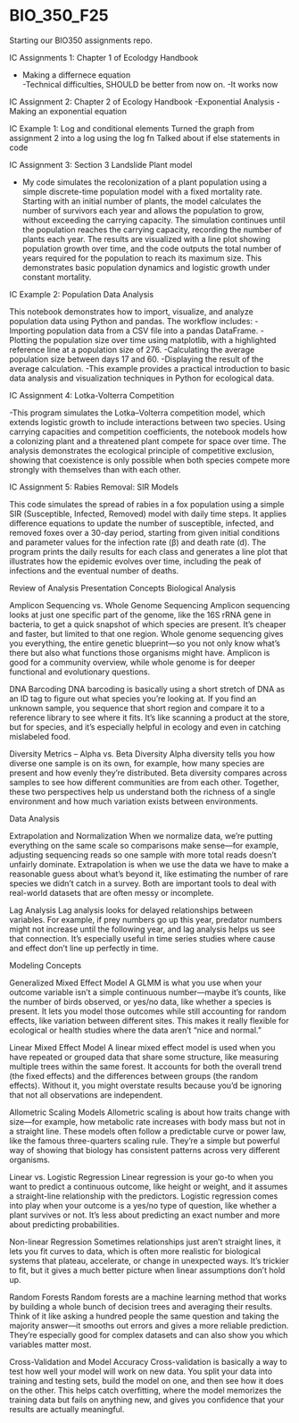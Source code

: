 # BIO_350_F25

Starting our BIO350 assignments repo.

IC Assignments 1: Chapter 1 of Ecolodgy Handbook 
 - Making a differnece equation  
 -Technical difficulties, SHOULD be better from now on. 
 -It works now 


 IC Assignment 2: Chapter 2 of Ecology Handbook 
 -Exponential Analysis 
 -Making an exponential equation 

 IC Example 1: Log and conditional elements 
 Turned the graph from assignment 2 into a log using the log fn 
 Talked about if else statements in code
 
 IC Assignment 3: Section 3 Landslide Plant model 
- My code simulates the recolonization of a plant population using a simple discrete-time population model with a fixed mortality rate. Starting with an initial number of plants, the model calculates the number of survivors each year and allows the population to grow, without exceeding the carrying capacity. The simulation continues until the population reaches the carrying capacity, recording the number of plants each year. The results are visualized with a line plot showing population growth over time, and the code outputs the total number of years required for the population to reach its maximum size. This demonstrates basic population dynamics and logistic growth under constant mortality.

IC Example 2: Population Data Analysis

This notebook demonstrates how to import, visualize, and analyze population data using Python and pandas. The workflow includes:
-Importing population data from a CSV file into a pandas DataFrame.
-Plotting the population size over time using matplotlib, with a highlighted reference line at a population size of 276.
-Calculating the average population size between days 17 and 60.
-Displaying the result of the average calculation.
-This example provides a practical introduction to basic data analysis and visualization techniques in Python for ecological data. 

IC Assignment 4: Lotka-Volterra Competition

-This program simulates the Lotka–Volterra competition model, which extends logistic growth to include interactions between two species. Using carrying capacities and competition coefficients, the notebook models how a colonizing plant and a threatened plant compete for space over time. The analysis demonstrates the ecological principle of competitive exclusion, showing that coexistence is only possible when both species compete more strongly with themselves than with each other. 

IC Assignment 5: Rabies Removal: SIR Models 

This code simulates the spread of rabies in a fox population using a simple SIR (Susceptible, Infected, Removed) model with daily time steps. It applies difference equations to update the number of susceptible, infected, and removed foxes over a 30-day period, starting from given initial conditions and parameter values for the infection rate (β) and death rate (d). The program prints the daily results for each class and generates a line plot that illustrates how the epidemic evolves over time, including the peak of infections and the eventual number of deaths. 



Review of Analysis Presentation Concepts
Biological Analysis

Amplicon Sequencing vs. Whole Genome Sequencing
Amplicon sequencing looks at just one specific part of the genome, like the 16S rRNA gene in bacteria, to get a quick snapshot of which species are present. It’s cheaper and faster, but limited to that one region. Whole genome sequencing gives you everything, the entire genetic blueprint—so you not only know what’s there but also what functions those organisms might have. Amplicon is good for a community overview, while whole genome is for deeper functional and evolutionary questions.

DNA Barcoding
DNA barcoding is basically using a short stretch of DNA as an ID tag to figure out what species you’re looking at. If you find an unknown sample, you sequence that short region and compare it to a reference library to see where it fits. It’s like scanning a product at the store, but for species, and it’s especially helpful in ecology and even in catching mislabeled food.

Diversity Metrics – Alpha vs. Beta Diversity
Alpha diversity tells you how diverse one sample is on its own, for example, how many species are present and how evenly they’re distributed. Beta diversity compares across samples to see how different communities are from each other. Together, these two perspectives help us understand both the richness of a single environment and how much variation exists between environments.

Data Analysis

Extrapolation and Normalization
When we normalize data, we’re putting everything on the same scale so comparisons make sense—for example, adjusting sequencing reads so one sample with more total reads doesn’t unfairly dominate. Extrapolation is when we use the data we have to make a reasonable guess about what’s beyond it, like estimating the number of rare species we didn’t catch in a survey. Both are important tools to deal with real-world datasets that are often messy or incomplete.

Lag Analysis
Lag analysis looks for delayed relationships between variables. For example, if prey numbers go up this year, predator numbers might not increase until the following year, and lag analysis helps us see that connection. It’s especially useful in time series studies where cause and effect don’t line up perfectly in time.

Modeling Concepts

Generalized Mixed Effect Model
A GLMM is what you use when your outcome variable isn’t a simple continuous number—maybe it’s counts, like the number of birds observed, or yes/no data, like whether a species is present. It lets you model those outcomes while still accounting for random effects, like variation between different sites. This makes it really flexible for ecological or health studies where the data aren’t “nice and normal.”

Linear Mixed Effect Model
A linear mixed effect model is used when you have repeated or grouped data that share some structure, like measuring multiple trees within the same forest. It accounts for both the overall trend (the fixed effects) and the differences between groups (the random effects). Without it, you might overstate results because you’d be ignoring that not all observations are independent.

Allometric Scaling Models
Allometric scaling is about how traits change with size—for example, how metabolic rate increases with body mass but not in a straight line. These models often follow a predictable curve or power law, like the famous three-quarters scaling rule. They’re a simple but powerful way of showing that biology has consistent patterns across very different organisms.

Linear vs. Logistic Regression
Linear regression is your go-to when you want to predict a continuous outcome, like height or weight, and it assumes a straight-line relationship with the predictors. Logistic regression comes into play when your outcome is a yes/no type of question, like whether a plant survives or not. It’s less about predicting an exact number and more about predicting probabilities.

Non-linear Regression
Sometimes relationships just aren’t straight lines, it lets you fit curves to data, which is often more realistic for biological systems that plateau, accelerate, or change in unexpected ways. It’s trickier to fit, but it gives a much better picture when linear assumptions don’t hold up.

Random Forests
Random forests are a machine learning method that works by building a whole bunch of decision trees and averaging their results. Think of it like asking a hundred people the same question and taking the majority answer—it smooths out errors and gives a more reliable prediction. They’re especially good for complex datasets and can also show you which variables matter most.

Cross-Validation and Model Accuracy
Cross-validation is basically a way to test how well your model will work on new data. You split your data into training and testing sets, build the model on one, and then see how it does on the other. This helps catch overfitting, where the model memorizes the training data but fails on anything new, and gives you confidence that your results are actually meaningful.